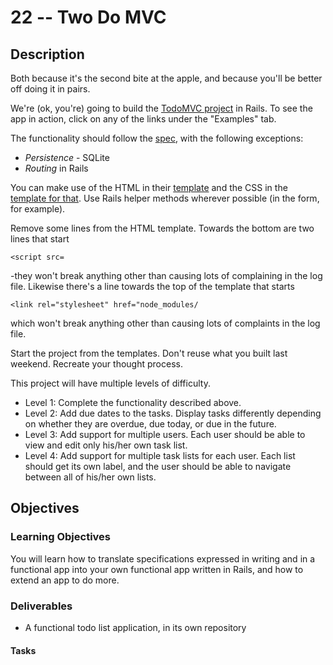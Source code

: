 # 22 -- Two Do MVC

## Description

Both because it's the second bite at the apple, and because you'll be better off doing it in pairs.

We're (ok, you're) going to build the [TodoMVC project](http://todomvc.com/) in Rails. To see the app in action, click on any of the links under the "Examples" tab.

The functionality should follow the [spec](https://github.com/tastejs/todomvc/blob/master/app-spec.md#functionality), with the following exceptions:
* _Persistence_ - SQLite
* _Routing_ in Rails

You can make use of the HTML in their [template](https://github.com/tastejs/todomvc-app-template/blob/master/index.html) and the CSS in the [template for that](https://github.com/tastejs/todomvc-app-css/blob/master/index.css). Use Rails helper methods wherever possible (in the form, for example).

Remove some lines from the HTML template. Towards the bottom are two lines that start
```
<script src=
```
-they won't break anything other than causing lots of complaining in the log file. Likewise there's a line towards the top of the template that starts
```
<link rel="stylesheet" href="node_modules/
```
which won't break anything other than causing lots of complaints in the log file.

Start the project from the templates. Don't reuse what you built last weekend. Recreate your thought process.

This project will have multiple levels of difficulty. 

* Level 1: Complete the functionality described above.
* Level 2: Add due dates to the tasks. Display tasks differently depending on whether they are overdue, due today, or due in the future. 
* Level 3: Add support for multiple users. Each user should be able to view and edit only his/her own task list.
* Level 4: Add support for multiple task lists for each user. Each list should get its own label, and the user should be able to navigate between all of his/her own lists.

## Objectives

### Learning Objectives

You will learn how to translate specifications expressed in writing and in a functional app into your own functional app written in Rails, and how to extend an app to do more.

### Deliverables

* A functional todo list application, in its own repository 
 

#### Tasks